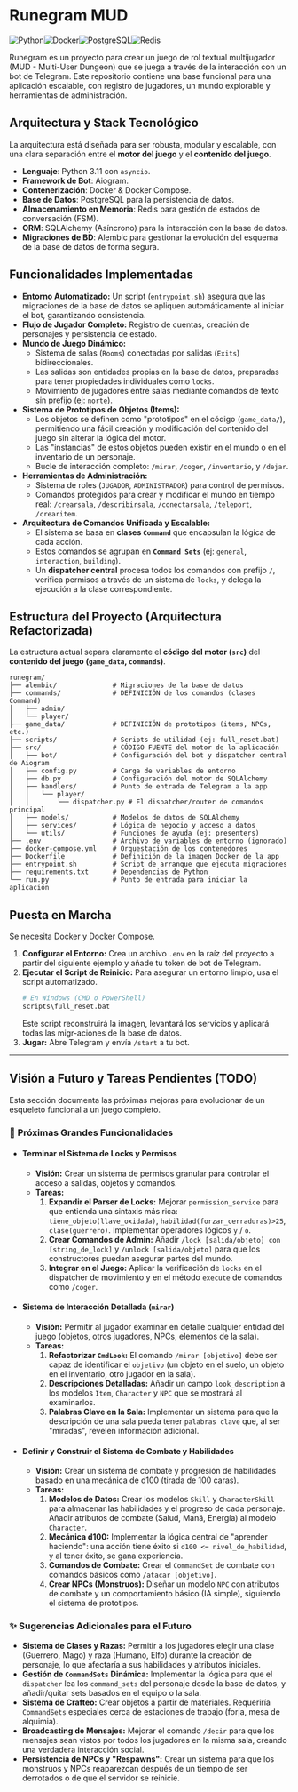 # Runegram MUD

![Python](https://img.shields.io/badge/python-3.11-blue.svg)![Docker](https://img.shields.io/badge/docker-%230db7ed.svg?style=for-the-badge&logo=docker&logoColor=white)![PostgreSQL](https://img.shields.io/badge/postgresql-%23316192.svg?style=for-the-badge&logo=postgresql&logoColor=white)![Redis](https://img.shields.io/badge/redis-%23DD0031.svg?style=for-the-badge&logo=redis&logoColor=white)

Runegram es un proyecto para crear un juego de rol textual multijugador (MUD - Multi-User Dungeon) que se juega a través de la interacción con un bot de Telegram. Este repositorio contiene una base funcional para una aplicación escalable, con registro de jugadores, un mundo explorable y herramientas de administración.

## Arquitectura y Stack Tecnológico

La arquitectura está diseñada para ser robusta, modular y escalable, con una clara separación entre el **motor del juego** y el **contenido del juego**.

*   **Lenguaje**: Python 3.11 con `asyncio`.
*   **Framework de Bot**: Aiogram.
*   **Contenerización**: Docker & Docker Compose.
*   **Base de Datos**: PostgreSQL para la persistencia de datos.
*   **Almacenamiento en Memoria**: Redis para gestión de estados de conversación (FSM).
*   **ORM**: SQLAlchemy (Asíncrono) para la interacción con la base de datos.
*   **Migraciones de BD**: Alembic para gestionar la evolución del esquema de la base de datos de forma segura.

## Funcionalidades Implementadas

*   **Entorno Automatizado:** Un script (`entrypoint.sh`) asegura que las migraciones de la base de datos se apliquen automáticamente al iniciar el bot, garantizando consistencia.
*   **Flujo de Jugador Completo:** Registro de cuentas, creación de personajes y persistencia de estado.
*   **Mundo de Juego Dinámico:**
    *   Sistema de salas (`Rooms`) conectadas por salidas (`Exits`) bidireccionales.
    *   Las salidas son entidades propias en la base de datos, preparadas para tener propiedades individuales como `locks`.
    *   Movimiento de jugadores entre salas mediante comandos de texto sin prefijo (ej: `norte`).
*   **Sistema de Prototipos de Objetos (Items):**
    *   Los objetos se definen como "prototipos" en el código (`game_data/`), permitiendo una fácil creación y modificación del contenido del juego sin alterar la lógica del motor.
    *   Las "instancias" de estos objetos pueden existir en el mundo o en el inventario de un personaje.
    *   Bucle de interacción completo: `/mirar`, `/coger`, `/inventario`, y `/dejar`.
*   **Herramientas de Administración:**
    *   Sistema de roles (`JUGADOR`, `ADMINISTRADOR`) para control de permisos.
    *   Comandos protegidos para crear y modificar el mundo en tiempo real: `/crearsala`, `/describirsala`, `/conectarsala`, `/teleport`, `/crearitem`.
*   **Arquitectura de Comandos Unificada y Escalable:**
    *   El sistema se basa en **clases `Command`** que encapsulan la lógica de cada acción.
    *   Estos comandos se agrupan en **`Command Sets`** (ej: `general`, `interaction`, `building`).
    *   Un **dispatcher central** procesa todos los comandos con prefijo `/`, verifica permisos a través de un sistema de `locks`, y delega la ejecución a la clase correspondiente.

## Estructura del Proyecto (Arquitectura Refactorizada)

La estructura actual separa claramente el **código del motor (`src`)** del **contenido del juego (`game_data`, `commands`)**.

```
runegram/
├── alembic/              # Migraciones de la base de datos
├── commands/             # DEFINICIÓN de los comandos (clases Command)
│   ├── admin/
│   └── player/
├── game_data/            # DEFINICIÓN de prototipos (items, NPCs, etc.)
├── scripts/              # Scripts de utilidad (ej: full_reset.bat)
├── src/                  # CÓDIGO FUENTE del motor de la aplicación
│   ├── bot/              # Configuración del bot y dispatcher central de Aiogram
│   ├── config.py         # Carga de variables de entorno
│   ├── db.py             # Configuración del motor de SQLAlchemy
│   ├── handlers/         # Punto de entrada de Telegram a la app
│   │   └── player/
│   │       └── dispatcher.py # El dispatcher/router de comandos principal
│   ├── models/           # Modelos de datos de SQLAlchemy
│   ├── services/         # Lógica de negocio y acceso a datos
│   └── utils/            # Funciones de ayuda (ej: presenters)
├── .env                  # Archivo de variables de entorno (ignorado)
├── docker-compose.yml    # Orquestación de los contenedores
├── Dockerfile            # Definición de la imagen Docker de la app
├── entrypoint.sh         # Script de arranque que ejecuta migraciones
├── requirements.txt      # Dependencias de Python
└── run.py                # Punto de entrada para iniciar la aplicación
```

## Puesta en Marcha

Se necesita Docker y Docker Compose.

1.  **Configurar el Entorno:** Crea un archivo `.env` en la raíz del proyecto a partir del siguiente ejemplo y añade tu token de bot de Telegram.
2.  **Ejecutar el Script de Reinicio:** Para asegurar un entorno limpio, usa el script automatizado.
    ```bash
    # En Windows (CMD o PowerShell)
    scripts\full_reset.bat
    ```
    Este script reconstruirá la imagen, levantará los servicios y aplicará todas las migr-aciones de la base de datos.
3.  **Jugar:** Abre Telegram y envía `/start` a tu bot.

---

## Visión a Futuro y Tareas Pendientes (TODO)

Esta sección documenta las próximas mejoras para evolucionar de un esqueleto funcional a un juego completo.

### 🚀 **Próximas Grandes Funcionalidades**

*   #### Terminar el Sistema de Locks y Permisos
    *   **Visión:** Crear un sistema de permisos granular para controlar el acceso a salidas, objetos y comandos.
    *   **Tareas:**
        1.  **Expandir el Parser de Locks:** Mejorar `permission_service` para que entienda una sintaxis más rica: `tiene_objeto(llave_oxidada)`, `habilidad(forzar_cerraduras)>25`, `clase(guerrero)`. Implementar operadores lógicos `y` / `o`.
        2.  **Crear Comandos de Admin:** Añadir `/lock [salida/objeto] con [string_de_lock]` y `/unlock [salida/objeto]` para que los constructores puedan asegurar partes del mundo.
        3.  **Integrar en el Juego:** Aplicar la verificación de `locks` en el dispatcher de movimiento y en el método `execute` de comandos como `/coger`.

*   #### Sistema de Interacción Detallada (`mirar`)
    *   **Visión:** Permitir al jugador examinar en detalle cualquier entidad del juego (objetos, otros jugadores, NPCs, elementos de la sala).
    *   **Tareas:**
        1.  **Refactorizar `CmdLook`:** El comando `/mirar [objetivo]` debe ser capaz de identificar el `objetivo` (un objeto en el suelo, un objeto en el inventario, otro jugador en la sala).
        2.  **Descripciones Detalladas:** Añadir un campo `look_description` a los modelos `Item`, `Character` y `NPC` que se mostrará al examinarlos.
        3.  **Palabras Clave en la Sala:** Implementar un sistema para que la descripción de una sala pueda tener `palabras clave` que, al ser "miradas", revelen información adicional.

*   #### Definir y Construir el Sistema de Combate y Habilidades
    *   **Visión:** Crear un sistema de combate y progresión de habilidades basado en una mecánica de d100 (tirada de 100 caras).
    *   **Tareas:**
        1.  **Modelos de Datos:** Crear los modelos `Skill` y `CharacterSkill` para almacenar las habilidades y el progreso de cada personaje. Añadir atributos de combate (Salud, Maná, Energía) al modelo `Character`.
        2.  **Mecánica d100:** Implementar la lógica central de "aprender haciendo": una acción tiene éxito si `d100 <= nivel_de_habilidad`, y al tener éxito, se gana experiencia.
        3.  **Comandos de Combate:** Crear el `CommandSet` de combate con comandos básicos como `/atacar [objetivo]`.
        4.  **Crear NPCs (Monstruos):** Diseñar un modelo `NPC` con atributos de combate y un comportamiento básico (IA simple), siguiendo el sistema de prototipos.

### ✨ **Sugerencias Adicionales para el Futuro**

*   **Sistema de Clases y Razas:** Permitir a los jugadores elegir una clase (Guerrero, Mago) y raza (Humano, Elfo) durante la creación de personaje, lo que afectaría a sus habilidades y atributos iniciales.
*   **Gestión de `CommandSets` Dinámica:** Implementar la lógica para que el `dispatcher` lea los `command_sets` del personaje desde la base de datos, y añadir/quitar sets basados en el equipo o la sala.
*   **Sistema de Crafteo:** Crear objetos a partir de materiales. Requeriría `CommandSets` especiales cerca de estaciones de trabajo (forja, mesa de alquimia).
*   **Broadcasting de Mensajes:** Mejorar el comando `/decir` para que los mensajes sean vistos por todos los jugadores en la misma sala, creando una verdadera interacción social.
*   **Persistencia de NPCs y "Respawns":** Crear un sistema para que los monstruos y NPCs reaparezcan después de un tiempo de ser derrotados o de que el servidor se reinicie.